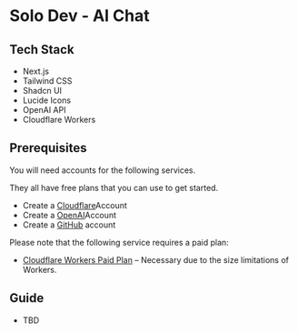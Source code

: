 # Solo Dev - AI Chat

## Tech Stack

- Next.js
- Tailwind CSS
- Shadcn UI
- Lucide Icons
- OpenAI API
- Cloudflare Workers

## Prerequisites

You will need accounts for the following services.

They all have free plans that you can use to get started.

- Create a [Cloudflare](https://dash.cloudflare.com/)Account
- Create a [OpenAI](https://platform.openai.com/api-keys)Account
- Create a [GitHub](https://github.com/) account

Please note that the following service requires a paid plan:

- [Cloudflare Workers Paid Plan](https://www.cloudflare.com/plans/developer-platform/) – Necessary due to the size limitations of Workers.

## Guide

- TBD
